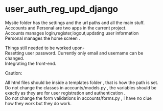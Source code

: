 # user_auth_reg_upd_django

Mysite folder has the settings and the url paths and all the main stuff.<br>
Acccounts and Personal are two apps in the current project.<br>
Accounts manages login,register,logout,updating user information<br>
Personal manages the home screen .<br>

Things still needed to be worked upon-<br>
Resetting user password. Currently only email and username can be changed.<br>
Integrating the front-end.<br>



Caution:<br>

All html files should be inside a templates folder , that is how the path is set.<br>
Do not change the classes in accounts/models.py , the variables should be exactly as they are for user registration and authentication .  <br>
Do not change the form validations in accounts/forms.py , I have no clue how they work  but they do work.<br>
